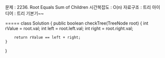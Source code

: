 문제 : 2236. Root Equals Sum of Children
시간복잡도 : O(n)
자료구조 : 트리
아이디어 : 트리 기본기~~


=====
class Solution {
    public boolean checkTree(TreeNode root) {
        int rValue = root.val;
        int left = root.left.val;
        int right = root.right.val;

        return rValue == left + right;
    }
}